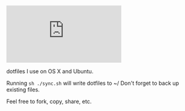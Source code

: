 [![Analytics](https://ga-beacon.appspot.com/UA-68368281-1/dotfiles/README.md)](https://github.com/rognan/dotfiles)

dotfiles I use on OS X and Ubuntu.

Running ```sh ./sync.sh``` will write dotfiles to ~/
Don't forget to back up existing files.

Feel free to fork, copy, share, etc.
